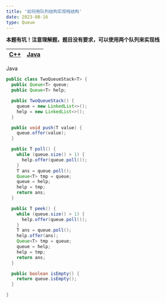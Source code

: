 ```yaml
---
title: '如何用队列结构实现栈结构'
date: 2023-08-16
type: Queue
---
```


**本题有坑！注意理解题，题目没有要求，可以使用两个队列来实现栈**

| [C++](https://github.com/ZhengKe996/DS/blob/main/src/queue/two_queue_implement_stack.cpp) | [Java](https://github.com/ZhengKe996/DS/blob/main/src/queue/two_queue_implement_stack.java) |
| :---------------------------------------------------------------------------------------: | :-----------------------------------------------------------------------------------------: |

Java

```java
public class TwoQueueStack<T> {
  public Queue<T> queue;
  public Queue<T> help;

  public TwoQueueStack() {
    queue = new LinkedList<>();
    help = new LinkedList<>();
  }

  public void push(T value) {
    queue.offer(value);
  }

  public T poll() {
    while (queue.size() > 1) {
      help.offer(queue.poll());
    }
    T ans = queue.poll();
    Queue<T> tmp = queue;
    queue = help;
    help = tmp;
    return ans;
  }

  public T peek() {
    while (queue.size() > 1) {
      help.offer(queue.poll());
    }
    T ans = queue.poll();
    help.offer(ans);
    Queue<T> tmp = queue;
    queue = help;
    help = tmp;
    return ans;
  }

  public boolean isEmpty() {
    return queue.isEmpty();
  }

}
```
